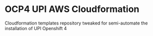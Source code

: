 # OCP4 UPI AWS Cloudformation

Cloudformation templates repository tweaked for semi-automate the installation of UPI Openshift 4
